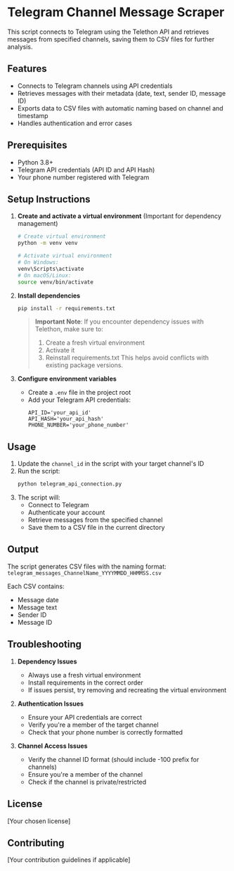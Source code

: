 # Telegram Channel Message Scraper

This script connects to Telegram using the Telethon API and retrieves messages from specified channels, saving them to CSV files for further analysis.

## Features
- Connects to Telegram channels using API credentials
- Retrieves messages with their metadata (date, text, sender ID, message ID)
- Exports data to CSV files with automatic naming based on channel and timestamp
- Handles authentication and error cases

## Prerequisites
- Python 3.8+
- Telegram API credentials (API ID and API Hash)
- Your phone number registered with Telegram

## Setup Instructions

1. **Create and activate a virtual environment** (Important for dependency management)
   ```bash
   # Create virtual environment
   python -m venv venv

   # Activate virtual environment
   # On Windows:
   venv\Scripts\activate
   # On macOS/Linux:
   source venv/bin/activate
   ```

2. **Install dependencies**
   ```bash
   pip install -r requirements.txt
   ```

   > **Important Note**: If you encounter dependency issues with Telethon, make sure to:
   > 1. Create a fresh virtual environment
   > 2. Activate it
   > 3. Reinstall requirements.txt
   > This helps avoid conflicts with existing package versions.

3. **Configure environment variables**
   - Create a `.env` file in the project root
   - Add your Telegram API credentials:
     ```
     API_ID='your_api_id'
     API_HASH='your_api_hash'
     PHONE_NUMBER='your_phone_number'
     ```

## Usage
1. Update the `channel_id` in the script with your target channel's ID
2. Run the script:
   ```bash
   python telegram_api_connection.py
   ```
3. The script will:
   - Connect to Telegram
   - Authenticate your account
   - Retrieve messages from the specified channel
   - Save them to a CSV file in the current directory

## Output
The script generates CSV files with the naming format:
`telegram_messages_ChannelName_YYYYMMDD_HHMMSS.csv`

Each CSV contains:
- Message date
- Message text
- Sender ID
- Message ID

## Troubleshooting
1. **Dependency Issues**
   - Always use a fresh virtual environment
   - Install requirements in the correct order
   - If issues persist, try removing and recreating the virtual environment

2. **Authentication Issues**
   - Ensure your API credentials are correct
   - Verify you're a member of the target channel
   - Check that your phone number is correctly formatted

3. **Channel Access Issues**
   - Verify the channel ID format (should include -100 prefix for channels)
   - Ensure you're a member of the channel
   - Check if the channel is private/restricted

## License
[Your chosen license]

## Contributing
[Your contribution guidelines if applicable]
